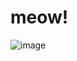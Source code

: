 # <h1> meow! </h1>

![image](https://github.com/user-attachments/assets/09b30c6d-5d64-4174-b25a-2b653a495a88)
